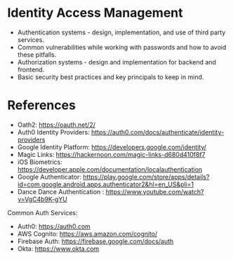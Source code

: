 # Identity Access Management

- Authentication systems - design, implementation, and use of third party services.
- Common vulnerabilities while working with passwords and how to avoid these pitfalls.
- Authorization systems - design and implementation for backend and frontend.
- Basic security best practices and key principals to keep in mind.



# References

- Oath2: https://oauth.net/2/
- Auth0 Identity Providers: https://auth0.com/docs/authenticate/identity-providers
- Google Identity Platform: https://developers.google.com/identity/
- Magic Links: https://hackernoon.com/magic-links-d680d410f8f7
- iOS Biometrics: https://developer.apple.com/documentation/localauthentication
- Google Authenticator: https://play.google.com/store/apps/details?id=com.google.android.apps.authenticator2&hl=en_US&pli=1
- Dance Dance Authentication : https://www.youtube.com/watch?v=VgC4b9K-gYU

Common Auth Services:
- Auth0: https://auth0.com
- AWS Cognito: https://aws.amazon.com/cognito/
- Firebase Auth: https://firebase.google.com/docs/auth
- Okta: https://www.okta.com

